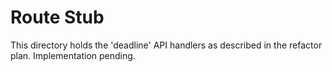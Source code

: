 # Route Stub

This directory holds the 'deadline' API handlers as described in the refactor plan. Implementation pending.
